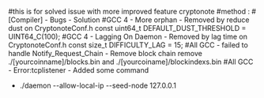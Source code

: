 #this is for solved issue with more improved feature cryptonote
#method : #[Compiler] - Bugs - Solution
#GCC 4 - More orphan - Removed by reduce dust on CryptonoteConf.h
const uint64_t DEFAULT_DUST_THRESHOLD = UINT64_C(100);
#GCC 4 - Lagging On Daemon - Removed by lag time on CryptonoteConf.h
const size_t DIFFICULTY_LAG = 15; 
#All GCC - failed to handle Notify_Request_Chain - Remove block chain
remove ./[yourcoinname]/blocks.bin and ./[yourcoiname]/blockindexs.bin
#All GCC - Error:tcplistener - Added some command
- ./daemon --allow-local-ip --seed-node 127.0.0.1
